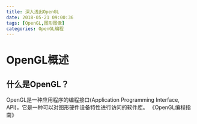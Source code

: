 ```yaml
---
title: 深入浅出OpenGL
date: 2018-05-21 09:00:36
tags: [OpenGL,图形图像]
categories: OpenGL编程
---
```

<!-- omit in toc -->
# OpenGL概述
## 什么是OpenGL？
OpenGL是一种应用程序的编程接口(Application Programming Interface, API)，它是一种可以对图形硬件设备特性进行访问的软件库。
《OpenGL编程指南》